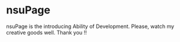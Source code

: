 # nsuPage
nsuPage is the introducing Ability of Development.
Please, watch my creative goods well.
Thank you !!
